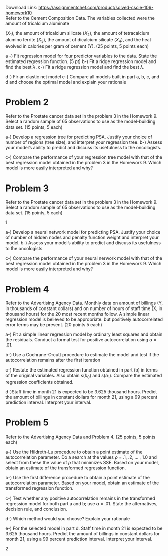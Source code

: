 Download Link: https://assignmentchef.com/product/solved-cscie-106-homework10
<br>
Refer to the Cement Composition Data. The variables collected were the amount of tricalcium aluminate

(<em>X</em><sub>1</sub>), the amount of tricalcium silicate (<em>X</em><sub>2</sub>), the amount of tetracalcium alumino ferrite (<em>X</em><sub>3</sub>), the amount of dicalcium silicate (<em>X</em><sub>4</sub>), and the heat evolved in calories per gram of cement (Y). (25 points, 5 points each)

a -) Fit regression model for four predictor variables to the data. State the estimated regression function. (5 pt) b-) Fit a ridge regression model and find the best <em>λ</em>. c-) Fit a ridge regression model and find the best <em>λ</em>.

d-) Fir an elastic net model e-) Compare all models built in part a, b, c, and d and choose the optimal model and explain your rationale

<h1>Problem 2</h1>

Refer to the Prostate cancer data set in the problem 3 in the Homework 9. Select a random sample of 65 observations to use as the model-building data set. (15 points, 5 each)

a-) Develop a regression tree for predicting PSA. Justify your choice of number of regions (tree size), and interpret your regression tree. b-) Assess your model’s ability to predict and discuss its usefulness to the oncologists.

c-) Compare the performance of your regression tree model with that of the best regression model obtained in the problem 3 in the Homework 9. Which model is more easily interpreted and why?

<h1>Problem 3</h1>

Refer to the Prostate cancer data set in the problem 3 in the Homework 9. Select a random sample of 65 observations to use as the model-building data set. (15 points, 5 each)

1

a-) Develop a neural network model for predicting PSA. Justify your choice of number of hidden nodes and penalty function weight and interpret your model. b-) Assess your model’s ability to predict and discuss its usefulness to the oncologists.

c-) Compare the performance of your neural nerwork model with that of the best regression model obtained in the problem 3 in the Homework 9. Which model is more easily interpreted and why?

<h1>Problem 4</h1>

Refer to the Advertising Agency Data. Monthly data on amount of billings (Y, in thousands of constant dollars) and on number of hours of staff time (X, in thousand hours) for the 20 most recent months follow. A simple linear regression model is believed to be appropriate. but positively autocorrelated error terms may be present. (20 points 5 each)

a-) Fit a simple linear regression model by ordinary least squares and obtain the residuals. Conduct a formal test for positive autocorrelation using <em>α </em>= .01.

b-) Use a Cochrane-Orcutt procedure to estimate the model and test if the autocorrelation remains after the first iteration

c-) Restate the estimated regression function obtained in part (b) in terms of the original variables. Also obtain <em>s</em>(<em>b</em><sub>0</sub>) and <em>s</em>(<em>b</em><sub>1</sub>). Compare the estimated regression coefficients obtained.

d-)Staff time in month 21 is expected to be 3.625 thousand hours. Predict the amount of billings in constant dollars for month 21, using a 99 percent prediction intervaL Interpret your interval.

<h1>Problem 5</h1>

Refer to the Advertising Agency Data and Problem 4. (25 points, 5 points each)

a-) Use the Hildreth-Lu procedure to obtain a point estimate of the autocorrelation parameter. Do a search at the values <em>ρ </em>= .1, .2, … , 1.0 and select from these the value of <em>ρ </em>that minimizes SSE. Based on your model, obtain an estimate of the transformed regression function.

b-) Use the first difference procedure to obtain a point estimate of the autocorrelation parameter. Based on your model, obtain an estimate of the transformed regression function.

c-) Test whether any positive autocorrelation remains in the transformed regression model for both part a and b; use <em>α </em>= .01. State the alternatives, decision rule, and conclusion.

d-) Which method would you choose? Explain your rationale

e-) For the selected model in part d. Staff time in month 21 is expected to be 3.625 thousand hours. Predict the amount of billings in constant dollars for month 21, using a 99 percent prediction interval. Interpret your interval.

2